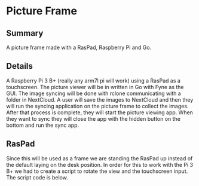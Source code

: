 # Picture Frame

## Summary

A picture frame made with a RasPad, Raspberry Pi and Go.

## Details

A Raspberry Pi 3 B+ (really any arm7l pi will work) using a RasPad as a touchscreen. The picture viewer will be in written in Go with Fyne as the GUI. The image syncing will be done with rclone communicating with a folder in NextCloud. A user will save the images to NextCloud and then they will run the syncing application on the picture frame to collect the images. After that process is complete, they will start the picture viewing app. When they want to sync they will close the app with the hidden button on the bottom and run the sync app.

## RasPad

Since this will be used as a frame we are standing the RasPad up instead of the default laying on the desk position. In order for this to work with the Pi 3 B+ we had to create a script to rotate the view and the touchscreen input. The script code is below.

